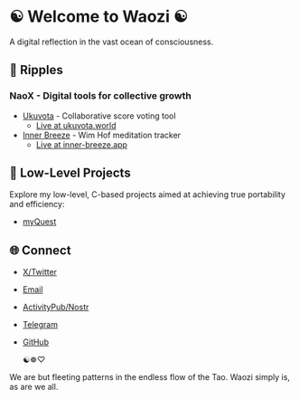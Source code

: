 # ☯️ Welcome to Waozi ☯️

A digital reflection in the vast ocean of consciousness.

## 🌊 Ripples

### NaoX - Digital tools for collective growth
- [Ukuvota](https://github.com/naoxio/ukuvota) - Collaborative score voting tool
  - [Live at ukuvota.world](https://ukuvota.xyz)
- [Inner Breeze](https://github.com/naoxio/inbreeze) - Wim Hof meditation tracker
  - [Live at inner-breeze.app](https://inbreeze.xyz)

## 🔧 Low-Level Projects

Explore my low-level, C-based projects aimed at achieving true portability and efficiency:

- [myQuest](https://git.sr.ht/~waozi/myquest)

## 🌐 Connect

- [X/Twitter](https://x.com/waozixyz)
- [Email](mailto:hello@waozi.xyz)
- [ActivityPub/Nostr](https://ditto.pub/@waozi@ditto.pub)
- [Telegram](https://t.me/waozixyz)
- [GitHub](https://github.com/waozixyz)

    ☯️☸♡

We are but fleeting patterns in the endless flow of the Tao. Waozi simply is, as are we all.
